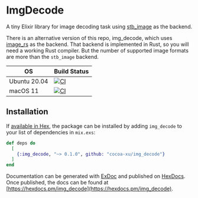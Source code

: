 # ImgDecode

A tiny Elixir library for image decoding task using [stb_image](https://github.com/nothings/stb/blob/master/stb_image.h) as the backend.

There is an alternative version of this repo, img_decode, which uses [image_rs](https://github.com/image-rs/image) as the backend. 
That backend is implemented in Rust, so you will need a working Rust compiler. But the number of supported image formats are more than the `stb_image` backend.

| OS               | Build Status |
|------------------|--------------|
| Ubuntu 20.04     | [![CI](https://github.com/cocoa-xu/img_decode/actions/workflows/linux.yml/badge.svg)](https://github.com/cocoa-xu/img_decode/actions/workflows/linux.yml) |
| macOS 11         | [![CI](https://github.com/cocoa-xu/img_decode/actions/workflows/macos.yml/badge.svg)](https://github.com/cocoa-xu/img_decode/actions/workflows/macos.yml) |

## Installation

If [available in Hex](https://hex.pm/docs/publish), the package can be installed
by adding `img_decode` to your list of dependencies in `mix.exs`:

```elixir
def deps do
  [
    {:img_decode, "~> 0.1.0", github: "cocoa-xu/img_decode"}
  ]
end
```

Documentation can be generated with [ExDoc](https://github.com/elixir-lang/ex_doc)
and published on [HexDocs](https://hexdocs.pm). Once published, the docs can
be found at [https://hexdocs.pm/img_decode](https://hexdocs.pm/img_decode).

